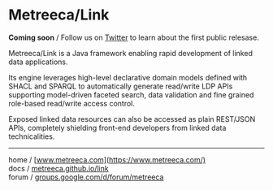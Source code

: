 
# Metreeca/Link

<p class="warning"><strong>Coming soon</strong> / Follow us on <a href="https://twitter.com/metreeca">Twitter</a> to learn about the first public relesase.</p>

Metreeca/Link is a Java framework enabling rapid development of linked data applications.

Its engine leverages high-level declarative domain models defined with SHACL and SPARQL to automatically generate read/write LDP APIs supporting model-driven faceted search, data validation and fine grained role-based read/write access control.

Exposed linked data resources can also be accessed as plain REST/JSON APIs, completely shielding front-end developers from linked data technicalities.

---

home / [www.metreeca.com](https://www.metreeca.com/)  
docs / [metreeca.github.io/link](https://metreeca.github.io/link)  
forum / [groups.google.com/d/forum/metreeca](https://groups.google.com/d/forum/metreeca)
